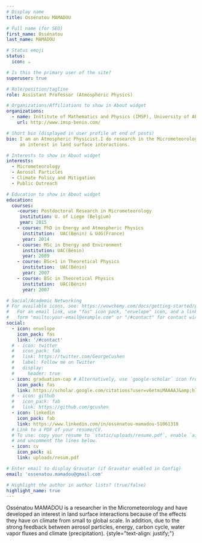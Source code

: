 ```yaml
---
# Display name
title: Ossénatou MAMADOU

# Full name (for SEO)
first_name: Ossénatou
last_name: MAMADOU

# Status emoji
status:
  icon: ☕️

# Is this the primary user of the site?
superuser: true

# Role/position/tagline
role: Assistant Professor (Atmospheric Physics)

# Organizations/Affiliations to show in About widget
organizations:
  - name: Institute of Mathematics and Physics (IMSP), University of Abomey-Calavi (UAC)
    url: http://www.imsp-benin.com/

# Short bio (displayed in user profile at end of posts)
bio: I am an Atmospheric Physicist.I do research in the Micrometeorology and have developed 
     an interest in land surface interactions.

# Interests to show in About widget
interests:
  - Micrometeorology
  - Aerosol Particles
  - Climate Policy and Mitigation
  - Public Outreach

# Education to show in About widget
education:
  courses:
    -course: Postdoctoral Research in Micrometeorology
     institution: U. of Liege (Belgium) 
     year: 2015
    - course: PhD in Energy and Atmospheric Physics
      institution:  UAC(Bénin) & UdG(France)
      year: 2014
    - course: MSc in Energy and Environment
      institution: UAC(Bénin)
      year: 2009
    - course: BSc+1 in Theoretical Physics
      institution:  UAC(Bénin)
      year: 2007
    - course: BSc in Theoretical Physics
      institution:  UAC(Bénin)
      year: 2007

# Social/Academic Networking
# For available icons, see: https://wowchemy.com/docs/getting-started/page-builder/#icons
#   For an email link, use "fas" icon pack, "envelope" icon, and a link in the
#   form "mailto:your-email@example.com" or "/#contact" for contact widget.
social:
  - icon: envelope
    icon_pack: fas
    link: '/#contact'
  # - icon: twitter
  #   icon_pack: fab
  #   link: https://twitter.com/GeorgeCushen
  #   label: Follow me on Twitter
  #   display:
  #     header: true
  - icon: graduation-cap # Alternatively, use `google-scholar` icon from `ai` icon pack
    icon_pack: fas
    link: https://scholar.google.com/citations?user=v6etmiMAAAAJ&amp;hl=en&amp;oi=ao
  # - icon: github
  #   icon_pack: fab
  #   link: https://github.com/gcushen
  - icon: linkedin
    icon_pack: fab
    link: https://www.linkedin.com/in/ossénatou-mamadou-51061318
  # Link to a PDF of your resume/CV.
  # To use: copy your resume to `static/uploads/resume.pdf`, enable `ai` icons in `params.yaml`,
  # and uncomment the lines below.
  - icon: cv
    icon_pack: ai
    link: uploads/resum.pdf

# Enter email to display Gravatar (if Gravatar enabled in Config)
email: 'ossenatou.mamadou@gmail.com'

# Highlight the author in author lists? (true/false)
highlight_name: true
---
```


Ossénatou MAMADOU  is a researcher in the Micrometeorology and have developed an interest in land surface interactions because of the effects they have on climate from small to global scale. In addition, due to the strong feedback between aerosol particles, energy, carbon cycle, water vapor fluxes and climate (precipitation).
{style="text-align: justify;"}
